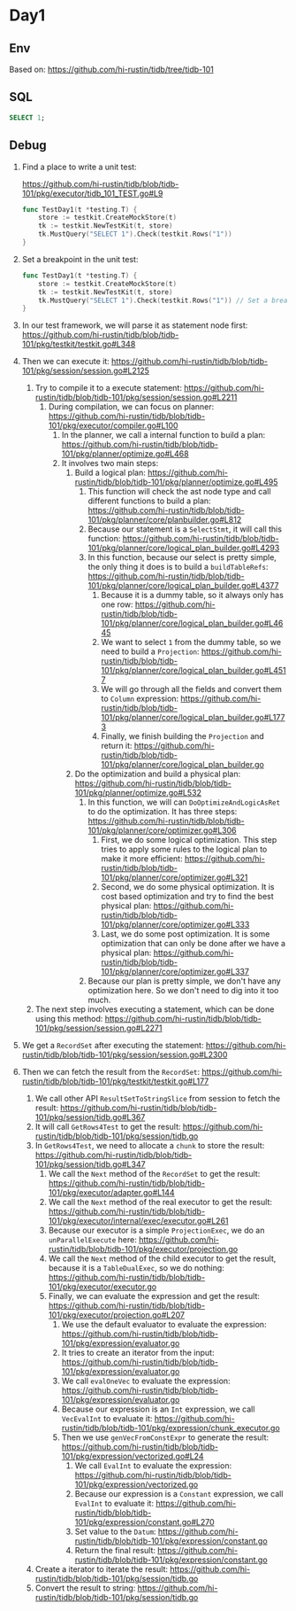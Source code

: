 # Day1

## Env

Based on: <https://github.com/hi-rustin/tidb/tree/tidb-101>

## SQL

```sql
SELECT 1;
```

## Debug

1. Find a place to write a unit test:

    <https://github.com/hi-rustin/tidb/blob/tidb-101/pkg/executor/tidb_101_TEST.go#L9>

    ```go
    func TestDay1(t *testing.T) {
        store := testkit.CreateMockStore(t)
        tk := testkit.NewTestKit(t, store)
        tk.MustQuery("SELECT 1").Check(testkit.Rows("1"))
    }
    ```

2. Set a breakpoint in the unit test:

    ```go
    func TestDay1(t *testing.T) {
        store := testkit.CreateMockStore(t)
        tk := testkit.NewTestKit(t, store)
        tk.MustQuery("SELECT 1").Check(testkit.Rows("1")) // Set a breakpoint here
    }
    ```

3. In our test framework, we will parse it as statement node first: <https://github.com/hi-rustin/tidb/blob/tidb-101/pkg/testkit/testkit.go#L348>
4. Then we can execute it: <https://github.com/hi-rustin/tidb/blob/tidb-101/pkg/session/session.go#L2125>
   1. Try to compile it to a execute statement: <https://github.com/hi-rustin/tidb/blob/tidb-101/pkg/session/session.go#L2211>
      1. During compilation, we can focus on planner: <https://github.com/hi-rustin/tidb/blob/tidb-101/pkg/executor/compiler.go#L100>
         1. In the planner, we call a internal function to build a plan: <https://github.com/hi-rustin/tidb/blob/tidb-101/pkg/planner/optimize.go#L468>
         2. It involves two main steps:
            1. Build a logical plan: <https://github.com/hi-rustin/tidb/blob/tidb-101/pkg/planner/optimize.go#L495>
                1. This function will check the ast node type and call different functions to build a plan: <https://github.com/hi-rustin/tidb/blob/tidb-101/pkg/planner/core/planbuilder.go#L812>
                2. Because our statement is a `SelectStmt`, it will call this function: <https://github.com/hi-rustin/tidb/blob/tidb-101/pkg/planner/core/logical_plan_builder.go#L4293>
                3. In this function, because our select is pretty simple, the only thing it does is to build a `buildTableRefs`: <https://github.com/hi-rustin/tidb/blob/tidb-101/pkg/planner/core/logical_plan_builder.go#L4377>
                   1. Because it is a dummy table, so it always only has one row: <https://github.com/hi-rustin/tidb/blob/tidb-101/pkg/planner/core/logical_plan_builder.go#L4645>
                   2. We want to select `1` from the dummy table, so we need to build a `Projection`: <https://github.com/hi-rustin/tidb/blob/tidb-101/pkg/planner/core/logical_plan_builder.go#L4517>
                   3. We will go through all the fields and convert them to `Column` expression: <https://github.com/hi-rustin/tidb/blob/tidb-101/pkg/planner/core/logical_plan_builder.go#L1773>
                   4. Finally, we finish building the `Projection` and return it: <https://github.com/hi-rustin/tidb/blob/tidb-101/pkg/planner/core/logical_plan_builder.go>
            2. Do the optimization and build a physical plan: <https://github.com/hi-rustin/tidb/blob/tidb-101/pkg/planner/optimize.go#L532>
               1. In this function, we will can `DoOptimizeAndLogicAsRet` to do the optimization. It has three steps: <https://github.com/hi-rustin/tidb/blob/tidb-101/pkg/planner/core/optimizer.go#L306>
                  1. First, we do some logical optimization. This step tries to apply some rules to the logical plan to make it more efficient: <https://github.com/hi-rustin/tidb/blob/tidb-101/pkg/planner/core/optimizer.go#L321>
                  2. Second, we do some physical optimization. It is cost based optimization and try to find the best physical plan: <https://github.com/hi-rustin/tidb/blob/tidb-101/pkg/planner/core/optimizer.go#L333>
                  3. Last, we do some post optimization. It is some optimization that can only be done after we have a physical plan: <https://github.com/hi-rustin/tidb/blob/tidb-101/pkg/planner/core/optimizer.go#L337>
               2. Because our plan is pretty simple, we don't have any optimization here. So we don't need to dig into it too much.
   2. The next step involves executing a statement, which can be done using this method: <https://github.com/hi-rustin/tidb/blob/tidb-101/pkg/session/session.go#L2271>
5. We get a `RecordSet` after executing the statement: <https://github.com/hi-rustin/tidb/blob/tidb-101/pkg/session/session.go#L2300>
6. Then we can fetch the result from the `RecordSet`: <https://github.com/hi-rustin/tidb/blob/tidb-101/pkg/testkit/testkit.go#L177>
   1. We call other API `ResultSetToStringSlice` from session to fetch the result: <https://github.com/hi-rustin/tidb/blob/tidb-101/pkg/session/tidb.go#L367>
   2. It will call `GetRows4Test` to get the result: <https://github.com/hi-rustin/tidb/blob/tidb-101/pkg/session/tidb.go>
   3. In `GetRows4Test`, we need to allocate a `chunk` to store the result: <https://github.com/hi-rustin/tidb/blob/tidb-101/pkg/session/tidb.go#L347>
      1. We call the `Next` method of the `RecordSet` to get the result: <https://github.com/hi-rustin/tidb/blob/tidb-101/pkg/executor/adapter.go#L144>
      2. We call the `Next` method of the real executor to get the result: <https://github.com/hi-rustin/tidb/blob/tidb-101/pkg/executor/internal/exec/executor.go#L261>
      3. Because our executor is a simple `ProjectionExec`, we do an `unParallelExecute` here: <https://github.com/hi-rustin/tidb/blob/tidb-101/pkg/executor/projection.go>
      4. We call the `Next` method of the child executor to get the result, because it is a `TableDualExec`, so we do nothing: <https://github.com/hi-rustin/tidb/blob/tidb-101/pkg/executor/executor.go>
      5. Finally, we can evaluate the expression and get the result: <https://github.com/hi-rustin/tidb/blob/tidb-101/pkg/executor/projection.go#L207>
         1. We use the default evaluator to evaluate the expression: <https://github.com/hi-rustin/tidb/blob/tidb-101/pkg/expression/evaluator.go>
         2. It tries to create an iterator from the input: <https://github.com/hi-rustin/tidb/blob/tidb-101/pkg/expression/evaluator.go>
         3. We call `evalOneVec` to evaluate the expression: <https://github.com/hi-rustin/tidb/blob/tidb-101/pkg/expression/evaluator.go>
         4. Because our expression is an `Int` expression, we call `VecEvalInt` to evaluate it: <https://github.com/hi-rustin/tidb/blob/tidb-101/pkg/expression/chunk_executor.go>
         5. Then we use `genVecFromConstExpr` to generate the result: <https://github.com/hi-rustin/tidb/blob/tidb-101/pkg/expression/vectorized.go#L24>
            1. We call `EvalInt` to evaluate the expression: <https://github.com/hi-rustin/tidb/blob/tidb-101/pkg/expression/vectorized.go>
            2. Because our expression is a `Constant` expression, we call `EvalInt` to evaluate it: <https://github.com/hi-rustin/tidb/blob/tidb-101/pkg/expression/constant.go#L270>
            3. Set value to the `Datum`: <https://github.com/hi-rustin/tidb/blob/tidb-101/pkg/expression/constant.go>
            4. Return the final result: <https://github.com/hi-rustin/tidb/blob/tidb-101/pkg/expression/constant.go>
   4. Create a iterator to iterate the result: <https://github.com/hi-rustin/tidb/blob/tidb-101/pkg/session/tidb.go>
   5. Convert the result to string: <https://github.com/hi-rustin/tidb/blob/tidb-101/pkg/session/tidb.go>
